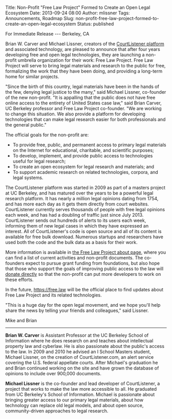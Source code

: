 Title: Non-Profit "Free Law Project" Formed to Create an Open Legal Ecosystem
Date: 2013-09-24 08:00
Author: mlissner
Tags: Announcements, Roadmap
Slug: non-profit-free-law-project-formed-to-create-an-open-legal-ecosystem
Status: published

For Immediate Release --- Berkeley, CA

Brian W. Carver and Michael Lissner, creators of the [CourtListener
platform](https://www.courtlistener.com/) and associated technology, are
pleased to announce that after four years developing free and open legal
technologies, they are launching a non-profit umbrella organization for
their work: Free Law Project. Free Law Project will serve to bring legal
materials and research to the public for free, formalizing the work that
they have been doing, and providing a long-term home for similar
projects.

"Since the birth of this country, legal materials have been in the hands
of the few, denying legal justice to the many," said Michael Lissner,
co-founder of the new non-profit. "It is appalling that the public does
not have free online access to the entirety of United States case law,"
said Brian Carver, UC Berkeley professor and Free Law Project
co-founder. "We are working to change this situation. We also provide a
platform for developing technologies that can make legal research easier
for both professionals and the general public."

The official goals for the non-profit are:

-   To provide free, public, and permanent access to primary legal
    materials on the Internet for educational, charitable, and
    scientific purposes;
-   To develop, implement, and provide public access to technologies
    useful for legal research;
-   To create an open ecosystem for legal research and materials; and
-   To support academic research on related technologies, corpora, and
    legal systems.

The CourtListener platform was started in 2009 as part of a masters
project at UC Berkeley, and has matured over the years to be a powerful
legal research platform. It has nearly a million legal opinions dating
from 1754, and has more each day as it gets them directly from court
websites. CourtListener currently serves thousands of people with free
legal opinions each week, and has had a doubling of traffic just since
July 2013. CourtListener sends out hundreds of alerts to its users each
week, informing them of new legal cases in which they have expressed an
interest. All of CourtListener's code is open source and all of its
content is available for free bulk download. Numerous startups and
researchers have used both the code and the bulk data as a basis for
their work.

More information is available in [the Free Law Project about
page](/about/), where you can find a list of
current activities and non-profit documents. The co-founders expect to
pursue grant funding from foundations, but also hope that those who
support the goals of improving public access to the law will [donate
directly](https://courtlistener.com/donate/?referrer=flp-blog) so that
the non-profit can put more developers to work on these efforts.

In the future, https://free.law will be the official place to find
updates about Free Law Project and its related technologies.

"This is a huge day for the open legal movement, and we hope you'll help
share the news by telling your friends and colleagues," said Lissner.

Mike and Brian

* * * * *

**Brian W. Carver** is Assistant Professor at the UC Berkeley School of
Information where he does research on and teaches about intellectual
property law and cyberlaw. He is also passionate about the public's
access to the law. In 2009 and 2010 he advised an I School Masters
student, Michael Lissner, on the creation of CourtListener.com, an alert
service covering the U.S. federal appellate courts. After Michael's
graduation he and Brian continued working on the site and have grown the
database of opinions to include over 900,000 documents.

**Michael Lissner** is the co-founder and lead developer of
CourtListener, a project that works to make the law more accessible to
all. He graduated from UC Berkeley's School of Information. Michael is
passionate about bringing greater access to our primary legal materials,
about how technology can replace old legal models, and about open
source, community-driven approaches to legal research.

